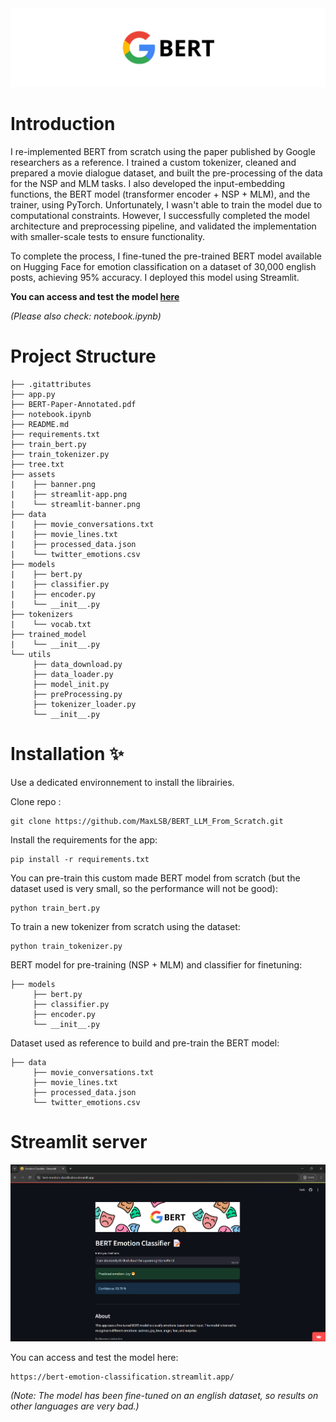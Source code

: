 <div align="center">
  <img src="assets/banner.png" alt="Example" width="1000"/>
</div>

# Introduction

I re-implemented BERT from scratch using the paper published by Google researchers as a reference. I trained a custom tokenizer, cleaned and prepared a movie dialogue dataset, and built the pre-processing of the data for the NSP and MLM tasks. I also developed the input-embedding functions, the BERT model (transformer encoder + NSP + MLM), and the trainer, using PyTorch. Unfortunately, I wasn't able to train the model due to computational constraints. However, I successfully completed the model architecture and preprocessing pipeline, and validated the implementation with smaller-scale tests to ensure functionality.

To complete the process, I fine-tuned the pre-trained BERT model available on Hugging Face for emotion classification on a dataset of 30,000 english posts, achieving 95% accuracy. I deployed this model using Streamlit.

**You can access and test the model [here](https://bert-emotion-classification.streamlit.app/)**

_(Please also check: notebook.ipynb)_

# Project Structure

```
├── .gitattributes
├── app.py
├── BERT-Paper-Annotated.pdf
├── notebook.ipynb
├── README.md
├── requirements.txt
├── train_bert.py
├── train_tokenizer.py
├── tree.txt
├── assets
|    ├── banner.png
|    ├── streamlit-app.png
|    └── streamlit-banner.png
├── data
|    ├── movie_conversations.txt
|    ├── movie_lines.txt
|    ├── processed_data.json
|    └── twitter_emotions.csv
├── models
|    ├── bert.py
|    ├── classifier.py
|    ├── encoder.py
|    └── __init__.py
├── tokenizers
|    └── vocab.txt
├── trained_model
|    └── __init__.py
└── utils
     ├── data_download.py
     ├── data_loader.py
     ├── model_init.py
     ├── preProcessing.py
     ├── tokenizer_loader.py
     └── __init__.py
```

# Installation ✨

Use a dedicated environnement to install the librairies.

Clone repo :
```
git clone https://github.com/MaxLSB/BERT_LLM_From_Scratch.git
```
Install the requirements for the app:
```
pip install -r requirements.txt
```
You can pre-train this custom made BERT model from scratch (but the dataset used is very small, so the performance will not be good):
```
python train_bert.py
```
To train a new tokenizer from scratch using the dataset:
```
python train_tokenizer.py
```
BERT model for pre-training (NSP + MLM) and classifier for finetuning:
```
├── models
     ├── bert.py
     ├── classifier.py
     ├── encoder.py
     └── __init__.py
```
Dataset used as reference to build and pre-train the BERT model:
```
├── data
     ├── movie_conversations.txt
     ├── movie_lines.txt
     ├── processed_data.json
     └── twitter_emotions.csv
```

# Streamlit server

<div align="center">
  <img src="assets/streamlit-app.png" alt="Example" width="800" />
</div>

You can access and test the model here:
```
https://bert-emotion-classification.streamlit.app/
```
_(Note: The model has been fine-tuned on an english dataset, so results on other languages are very bad.)_

